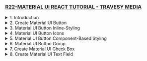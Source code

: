 ### [R22-MATERIAL UI REACT TUTORIAL - TRAVESY MEDIA](/courses/react/R22.md)

<details>
  <summary>1. Introduction </summary>

# Introduction

<img width="1344" alt="image" src="https://github.com/omeatai/My-Tutorials/assets/32337103/61bd7701-2a72-4826-bd5e-a55fe33b2612">
<img width="1026" alt="image" src="https://github.com/omeatai/My-Tutorials/assets/32337103/31695dc4-2560-428d-9b40-9604ca753385">
<img width="1026" alt="image" src="https://github.com/omeatai/My-Tutorials/assets/32337103/cad3eb75-86cf-40cb-addb-cda30d283517">
<img width="1344" alt="image" src="https://github.com/omeatai/My-Tutorials/assets/32337103/ef083f5e-2c47-4d28-8742-978937b83af1">

# Install React App

```jsbs
npx create-react-app material-ui-react-tutorial
yarn create react-app material-ui-react-tutorial
```

# Install Material UI Core

```jsbs
npm install @mui/material @emotion/react @emotion/styled
yarn add @mui/material @emotion/react @emotion/styled
```

# Install Material UI Icons

```jsbs
npm install @mui/icons-material
yarn add @mui/icons-material
```

# Start React App

```jsbs
npm start
yarn start
```

### MUI/material-ui-react-tutorial/src/index.js:

```js
import React from "react";
import ReactDOM from "react-dom/client";
import "./index.css";
import App from "./App";

const root = ReactDOM.createRoot(document.getElementById("root"));
root.render(
  <React.StrictMode>
    <App />
  </React.StrictMode>
);
```

### MUI/material-ui-react-tutorial/src/App.js:

```js
import logo from "./logo.svg";
import "./App.css";

function App() {
  return (
    <div className="App">
      <header className="App-header">
        <img src={logo} className="App-logo" alt="logo" />
      </header>
    </div>
  );
}

export default App;
```

# #End </details>

<details>
  <summary>2. Create Material UI Button </summary>

# Create Material UI Button

<img width="1023" alt="image" src="https://github.com/omeatai/My-Tutorials/assets/32337103/6253df89-9c11-479e-beb4-691673932be2">
<img width="1343" alt="image" src="https://github.com/omeatai/My-Tutorials/assets/32337103/c6137890-0da2-4af8-afeb-9f52a8057382">

### MUI/material-ui-react-tutorial/src/App.js:

```js
import logo from "./logo.svg";
import "./App.css";
import Button from "@mui/material/Button";

function App() {
  return (
    <div className="App">
      <header className="App-header">
        <Button
          href="#"
          onClick={() => {
            alert("clicked");
          }}
          variant="contained" // contained | outlined
          size="large" // large | medium | small
          color="success" // success | warning | info | error | primary | secondary | inherit
        >
          Hello World
        </Button>
        <img src={logo} className="App-logo" alt="logo" />
      </header>
    </div>
  );
}

export default App;
```

# #End </details>

<details>
  <summary>3. Material UI Button Inline-Styling </summary>

# Material UI Button Inline-Styling

<img width="1023" alt="image" src="https://github.com/omeatai/My-Tutorials/assets/32337103/c9d80185-aefe-48bb-843c-6a94981022e3">
<img width="1341" alt="image" src="https://github.com/omeatai/My-Tutorials/assets/32337103/ea858e20-4ce8-4792-ab14-f4b0bb2e9fa8">

### MUI/material-ui-react-tutorial/src/App.js:

```js
import logo from "./logo.svg";
import "./App.css";
import Button from "@mui/material/Button";

function App() {
  return (
    <div className="App">
      <header className="App-header">
        <Button
          href="#"
          onClick={() => {
            alert("clicked");
          }}
          variant="contained" // contained | outlined
          size="large" // large | medium | small
          color="success" // success | warning | info | error | primary | secondary | inherit
          style={{
            backgroundColor: "black",
            color: "#fff",
            border: "5px solid dodgerBlue",
            borderRadius: "10px",
            fontWeight: "700",
          }}
        >
          Hello World
        </Button>

        <img src={logo} className="App-logo" alt="logo" />
      </header>
    </div>
  );
}

export default App;
```

# #End </details>

<details>
  <summary>4. Material UI Button Icons </summary>

# Material UI Button Icons

<img width="1341" alt="image" src="https://github.com/omeatai/My-Tutorials/assets/32337103/db258127-f941-43fc-8c22-57c4b5b36ee4">
<img width="1341" alt="image" src="https://github.com/omeatai/My-Tutorials/assets/32337103/54963dcf-6c1d-40f1-ae13-2bdaccdf78a9">
<img width="1024" alt="image" src="https://github.com/omeatai/My-Tutorials/assets/32337103/c9f5007b-0031-4da1-b15b-dd6633cba1a6">
<img width="1341" alt="image" src="https://github.com/omeatai/My-Tutorials/assets/32337103/42eeb520-b0a7-42cf-97f5-491a84e1804a">

### MUI/material-ui-react-tutorial/src/App.js:

```js
import logo from "./logo.svg";
import "./App.css";
import Button from "@mui/material/Button";
import DeleteIcon from "@mui/icons-material/Delete";
import SendIcon from "@mui/icons-material/Send";
import Stack from "@mui/material/Stack";

function App() {
  return (
    <div className="App">
      <header className="App-header">
        <Button
          href="#"
          onClick={() => {
            alert("clicked");
          }}
          variant="contained" // contained | outlined
          size="large" // large | medium | small
          color="success" // success | warning | info | error | primary | secondary | inherit
          style={{
            backgroundColor: "black",
            color: "#fff",
            border: "5px solid dodgerBlue",
            borderRadius: "10px",
            fontWeight: "700",
          }}
        >
          Hello World
        </Button>
        <Stack direction="row" spacing={2} style={{ marginTop: "20px" }}>
          <Button variant="outlined" color="error" startIcon={<DeleteIcon />}>
            Delete
          </Button>
          <Button variant="contained" endIcon={<SendIcon />}>
            Send
          </Button>
        </Stack>

        <img src={logo} className="App-logo" alt="logo" />
      </header>
    </div>
  );
}

export default App;
```

# #End </details>

<details>
  <summary>5. Material UI Button Component-Based Styling </summary>

# Material UI Button Component-Based Styling

<img width="1024" alt="image" src="https://github.com/omeatai/My-Tutorials/assets/32337103/3ad23131-57b8-498d-a8ac-93e8f8c2a456">
<img width="1344" alt="image" src="https://github.com/omeatai/My-Tutorials/assets/32337103/7960d0f5-6add-4d8e-86f8-cde2d23c5b98">

### MUI/material-ui-react-tutorial/src/App.js:

```js
import logo from "./logo.svg";
import "./App.css";
import Button from "@mui/material/Button";
import DeleteIcon from "@mui/icons-material/Delete";
import SendIcon from "@mui/icons-material/Send";
import Stack from "@mui/material/Stack";
import { styled } from "@mui/material/styles";

const StartButton = styled(Button)({
  boxShadow: "none",
  textTransform: "none",
  fontSize: 24,
  fontWeight: "700",
  padding: "6px 12px",
  border: "1px solid",
  lineHeight: 1.5,
  color: "white",
  backgroundColor: "#30648e",
  borderColor: "#30648e",
  borderRadius: "10px",
  fontFamily: [
    "-apple-system",
    "BlinkMacSystemFont",
    '"Segoe UI"',
    "Roboto",
    '"Helvetica Neue"',
    "Arial",
    "sans-serif",
    '"Apple Color Emoji"',
    '"Segoe UI Emoji"',
    '"Segoe UI Symbol"',
  ].join(","),
  "&:hover": {
    backgroundColor: "#204640",
    borderColor: "#204640",
    boxShadow: "none",
  },
  "&:active": {
    boxShadow: "none",
    backgroundColor: "#204640",
    borderColor: "#204640",
  },
  "&:focus": {
    boxShadow: "0 0 0 0.2rem rgba(32, 70, 64,.5)",
  },
});

function App() {
  return (
    <div className="App">
      <header className="App-header">
        <StartButton variant="contained">Hello World</StartButton>
        <Stack direction="row" spacing={2} style={{ marginTop: "20px" }}>
          <Button variant="outlined" color="error" startIcon={<DeleteIcon />}>
            Delete
          </Button>
          <Button variant="contained" endIcon={<SendIcon />}>
            Send
          </Button>
        </Stack>
        <img src={logo} className="App-logo" alt="logo" />
      </header>
    </div>
  );
}

export default App;
```

# #End </details>

<details>
  <summary>6. Material UI Button Group </summary>

# Material UI Button Group

<img width="1342" alt="image" src="https://github.com/omeatai/My-Tutorials/assets/32337103/2a78ce90-c4e1-4ac7-ad9d-152b36539e20">
<img width="1025" alt="image" src="https://github.com/omeatai/My-Tutorials/assets/32337103/5883dbd6-a474-4ac3-964a-b0e0341a81e9">
<img width="1342" alt="image" src="https://github.com/omeatai/My-Tutorials/assets/32337103/a3720d9a-fdd4-4ebf-b925-aa8955264a3e">

### MUI/material-ui-react-tutorial/src/App.js:

```js
import logo from "./logo.svg";
import "./App.css";
import Button from "@mui/material/Button";
import ButtonGroup from "@mui/material/ButtonGroup";
import SaveIcon from "@mui/icons-material/Save";
import DeleteIcon from "@mui/icons-material/Delete";

function App() {
  return (
    <div className="App">
      <header className="App-header">
        <ButtonGroup variant="contained">
          <Button startIcon={<SaveIcon />} size="large" color="success">
            Save
          </Button>
          <Button startIcon={<DeleteIcon />} size="large" color="error">
            Discard
          </Button>
        </ButtonGroup>
        <img src={logo} className="App-logo" alt="logo" />
      </header>
    </div>
  );
}

export default App;
```

# #End </details>

<details>
  <summary>7. Create Material UI Check Box </summary>

# Create Material UI Check Box

<img width="1228" alt="image" src="https://github.com/omeatai/My-Tutorials/assets/32337103/c066d6d8-5fbc-4386-a6ce-01691956cc11">
<img width="1228" alt="image" src="https://github.com/omeatai/My-Tutorials/assets/32337103/29f6033f-bc8d-4c7b-b542-e629473e7dac">
<img width="1228" alt="image" src="https://github.com/omeatai/My-Tutorials/assets/32337103/98a2ddf9-204e-46b1-ab87-dfd712527198">
<img width="1021" alt="image" src="https://github.com/omeatai/My-Tutorials/assets/32337103/5000ab76-6d25-4cf3-b072-d1a87acb6b7b">
<img width="1227" alt="image" src="https://github.com/omeatai/My-Tutorials/assets/32337103/a8c56100-08ad-48ec-8ad0-e7facab45f62">

### MUI/material-ui-react-tutorial/src/App.js:

```js
import React, { useState } from "react";
import logo from "./logo.svg";
import "./App.css";
import Button from "@mui/material/Button";
import ButtonGroup from "@mui/material/ButtonGroup";
import SaveIcon from "@mui/icons-material/Save";
import DeleteIcon from "@mui/icons-material/Delete";
import Checkbox from "@mui/material/Checkbox";
import FormGroup from "@mui/material/FormGroup";
import FormControlLabel from "@mui/material/FormControlLabel";

function CheckboxExample() {
  const [checked, setChecked] = useState(true);
  return (
    <div>
      <FormGroup>
        <FormControlLabel
          control={
            <Checkbox
              checked={checked}
              size="large"
              icon={<SaveIcon style={{ color: "dodgerBlue" }} />}
              checkedIcon={<DeleteIcon style={{ color: "red" }} />}
              onChange={(e) => setChecked(e.target.checked)}
              inputProps={{ "aria-label": "secondary checkbox" }}
            />
          }
          label="Testing Checkbox"
        />
        <FormControlLabel required control={<Checkbox />} label="Required" />
        <FormControlLabel disabled control={<Checkbox />} label="Disabled" />
      </FormGroup>
    </div>
  );
}

function App() {
  return (
    <div className="App">
      <header className="App-header">
        <CheckboxExample />
        <ButtonGroup variant="contained">
          <Button startIcon={<SaveIcon />} size="large" color="success">
            Save
          </Button>
          <Button startIcon={<DeleteIcon />} size="large" color="error">
            Discard
          </Button>
        </ButtonGroup>
        <img src={logo} className="App-logo" alt="logo" />
      </header>
    </div>
  );
}

export default App;
```

# #End </details>

<details>
  <summary>8. Create Material UI Text Field </summary>

# Create Material UI Text Field 

```js

```

```js

```

```js

```

```js

```

```js

```

# #End </details>

